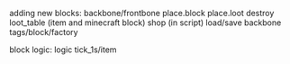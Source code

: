 adding new blocks:
backbone/frontbone
place.block
place.loot
destroy
loot_table (item and minecraft block)
shop (in script)
load/save backbone
tags/block/factory

block logic:
logic
tick_1s/item